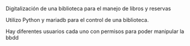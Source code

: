 
Digitalización de una biblioteca para el manejo de libros y reservas

Utilizo Python y mariadb para el control de una biblioteca. 

Hay diferentes usuarios cada uno con permisos para poder manipular la bbdd
